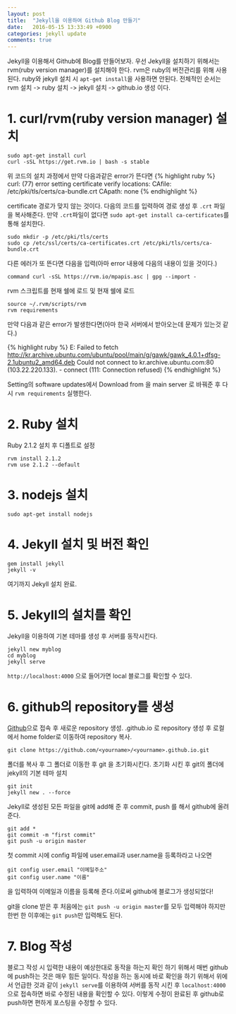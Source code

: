 ```yaml
---
layout: post
title:  "Jekyll을 이용하여 Github Blog 만들기"
date:   2016-05-15 13:33:49 +0900
categories: jekyll update
comments: true
---
```


Jekyll을 이용해서 Github에 Blog를 만들어보자. 우선 Jekyll을 설치하기 위해서는 rvm(ruby version manager)를 설치해야 한다. rvm은 ruby의 버전관리를 위해 사용된다. ruby와 jekyll 설치 시 `apt-get install`을 사용하면 안된다. 전체적인 순서는 rvm 설치 -> ruby 설치 -> jekyll 설치 -> github.io 생성 이다. 

# 1. curl/rvm(ruby version manager) 설치

````
sudo apt-get install curl
curl -sSL https://get.rvm.io | bash -s stable
````

위 코드의 설치 과정에서 만약 다음과같은 error가 뜬다면
{% highlight ruby %}
curl: (77) error setting certificate verify locations:
CAfile: /etc/pki/tls/certs/ca-bundle.crt
CApath: none
{% endhighlight %}

certificate 경로가 맞지 않는 것이다. 다음의 코드를 입력하여 경로 생성 후 `.crt` 파일을 복사해준다. 만약 `.crt`파일이 없다면 `sudo apt-get install ca-certificates`를 통해 설치한다.

````
sudo mkdir -p /etc/pki/tls/certs
sudo cp /etc/ssl/certs/ca-certificates.crt /etc/pki/tls/certs/ca-bundle.crt
````

다른 에러가 또 뜬다면 다음을 입력(아마 error 내용에 다음의 내용이 있을 것이다.)

````
command curl -sSL https://rvm.io/mpapis.asc | gpg --import -
````

rvm 스크립트를 현재 쉘에 로드 및 현재 쉘에 로드

````
source ~/.rvm/scripts/rvm
rvm requirements
````

만약 다음과 같은 error가 발생한다면(아마 한국 서버에서 받아오는데 문제가 있는것 같다.)

{% highlight ruby %}
E: Failed to fetch http://kr.archive.ubuntu.com/ubuntu/pool/main/g/gawk/gawk_4.0.1+dfsg-2.1ubuntu2_amd64.deb Could not connect to kr.archive.ubuntu.com:80 (103.22.220.133). - connect (111: Connection refused)
{% endhighlight %}

Setting의 software updates에서 Download from 을 main server 로 바꿔준 후 다시 `rvm requirements` 실행한다.

# 2. Ruby 설치

Ruby 2.1.2 설치 후 디폴트로 설정

````
rvm install 2.1.2
rvm use 2.1.2 --default
````

# 3. nodejs 설치

````
sudo apt-get install nodejs
````

# 4. Jekyll 설치 및 버전 확인

````
gem install jekyll
jekyll -v
````

여기까지 Jekyll 설치 완료.

# 5. Jekyll의 설치를 확인

Jekyll을 이용하여 기본 테마를 생성 후 서버를 동작시킨다.

````
jekyll new myblog
cd myblog
jekyll serve
````

`http://localhost:4000` 으로 들어가면 local 블로그를 확인할 수 있다.

# 6. github의 repository를 생성

[Github](http://www.github.com)으로 접속 후 새로운 repository 생성. <yourname>.github.io 로 repository 생성 후 로컬에서 home folder로 이동하여 repository 복사.

````
git clone https://github.com/<yourname>/<yourname>.github.io.git
````

폴더를  복사 후  그 폴더로 이동한 후 git 을 초기화시킨다. 초기화 시킨 후 git의 폴더에 jekyll의 기본 테마 설치

````
git init
jekyll new . --force 
````

Jekyll로 생성된 모든 파일을 git에 add해 준 후 commit, push 를 해서 github에 올려준다.

````
git add *
git commit -m "first commit"
git push -u origin master
````

첫 commit 시에 config 파일에 user.email과 user.name을 등록하라고 나오면 

````
git config user.email "이메일주소"
git config user.name "이름"
````

을 입력하여 이메일과 이름을 등록해 준다.이로써 github에 블로그가 생성되었다!

git을 clone 받은 후 처음에는 `git push -u origin master`를 모두 입력해야 하지만 한번 한 이후에는 `git push`만 입력해도 된다.

# 7. Blog 작성

블로그 작성 시 입력한 내용이 예상한대로 동작을 하는지 확인 하기 위해서 매번 github에 push하는 것은 매우 힘든 일이다. 작성을 하는 동시에 바로 확인을 하기 위해서 위에서 언급한 것과 같이 `jekyll serve`를 이용하여 서버를 동작 시킨 후 `localhost:4000`으로 접속하면 바로 수정된 내용을 확인할 수 있다. 이렇게 수정이 완료된 후 github로 push하면 편하게 포스팅을 수정할 수 있다.


